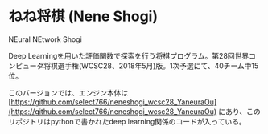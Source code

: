# ねね将棋 (Nene Shogi)
NEural NEtwork Shogi

Deep Learningを用いた評価関数で探索を行う将棋プログラム。第28回世界コンピュータ将棋選手権(WCSC28、2018年5月)版。1次予選にて、40チーム中15位。

このバージョンでは、エンジン本体は [https://github.com/select766/neneshogi_wcsc28_YaneuraOu](https://github.com/select766/neneshogi_wcsc28_YaneuraOu) にあり、このリポジトリはpythonで書かれたdeep learning関係のコードが入っている。
